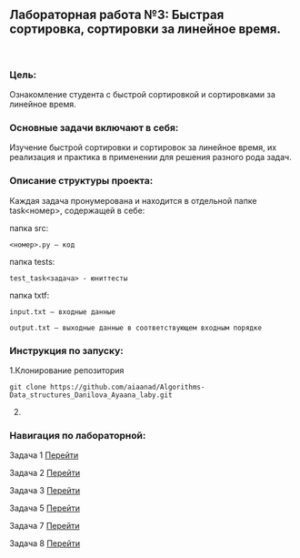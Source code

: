 <h2>Лабораторная работа №3: Быстрая сортировка, сортировки за линейное время.</h2>
&nbsp;
<h3>Цель:</h3> Ознакомление студента с быстрой сортировкой и сортировками за линейное время.

<h3>Основные задачи включают в себя:</h3>

 Изучение быстрой сортировки и сортировок за линейное время, их реализация и практика в применении для решения разного рода задач.


<h3>Описание структуры проекта:</h3>
 Каждая задача пронумерована и находится в отдельной папке task<номер>, содержащей в себе:

папка src:

    <номер>.py — код
 

папка tests:

    test_task<задача> - юниттесты

папка txtf:
  
    input.txt — входные данные
 
    output.txt — выходные данные в соответствующем входным порядке

<h3>Инструкция по запуску:</h3>

1.Клонирование репозитория

    git clone https://github.com/aiaanad/Algorithms-Data_structures_Danilova_Ayaana_laby.git


2.



<h3>Навигация по лабораторной:</h3>

Задача 1 [Перейти](https://github.com/aiaanad/Algorithms-Data_structures_Danilova_Ayaana_laby/blob/a182c273233689941d409e5fae71d7d8d891b2ff/lab_3/task1/src/task1.py)

Задача 2 [Перейти](https://github.com/aiaanad/Algorithms-Data_structures_Danilova_Ayaana_laby/tree/a182c273233689941d409e5fae71d7d8d891b2ff/lab_3/task2/src/task2.py)

Задача 3 [Перейти](https://github.com/aiaanad/Algorithms-Data_structures_Danilova_Ayaana_laby/tree/a182c273233689941d409e5fae71d7d8d891b2ff/lab_3/task3/src/task3.py)

Задача 5 [Перейти](https://github.com/aiaanad/Algorithms-Data_structures_Danilova_Ayaana_laby/tree/a182c273233689941d409e5fae71d7d8d891b2ff/lab_3/task5/src/task5.py)

Задача 7 [Перейти](https://github.com/aiaanad/Algorithms-Data_structures_Danilova_Ayaana_laby/tree/a182c273233689941d409e5fae71d7d8d891b2ff/lab_3/task7/src/task7.py)

Задача 8 [Перейти](https://github.com/aiaanad/Algorithms-Data_structures_Danilova_Ayaana_laby/tree/a182c273233689941d409e5fae71d7d8d891b2ff/lab_3/task8/src/task8.py)

